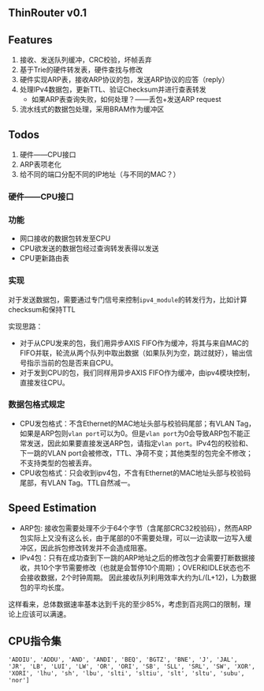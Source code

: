 ThinRouter v0.1
---------------

## Features

1. 接收、发送队列缓冲，CRC校验，坏帧丢弃
2. 基于Trie的硬件转发表，硬件查找与修改
3. 硬件实现ARP表，接收ARP协议的包，发送ARP协议的应答（reply）
4. 处理IPv4数据包，更新TTL、验证Checksum并进行查表转发
    - 如果ARP表查询失败，如何处理？——丢包+发送ARP request
5. 流水线式的数据包处理，采用BRAM作为缓冲区

## Todos

1. 硬件——CPU接口
2. ARP表项老化
3. 给不同的端口分配不同的IP地址（与不同的MAC？）

### 硬件——CPU接口

### 功能

- 网口接收的数据包转发至CPU
- CPU欲发送的数据包经过查询转发表得以发送
- CPU更新路由表

### 实现

对于发送数据包，需要通过专门信号来控制`ipv4_module`的转发行为，比如计算checksum和保持TTL

实现思路：

- 对于从CPU发来的包，我们用异步AXIS FIFO作为缓冲，将其与来自MAC的FIFO并联，轮流从两个队列中取出数据（如果队列为空，跳过就好），输出信号指示当前的包是否来自CPU。
- 对于发到CPU的包，我们同样用异步AXIS FIFO作为缓冲，由ipv4模块控制，直接发往CPU。

### 数据包格式规定

- CPU发包格式：不含Ethernet的MAC地址头部与校验码尾部；有VLAN Tag，如果是ARP包则`vlan port`可以为0。但是`vlan port`为0会导致ARP包不能正常发送，因此如果要直接发送ARP包，请指定`vlan port`。IPv4包的校验和、下一跳的VLAN port会被修改，TTL、净荷不变；其他类型的包完全不修改；不支持类型的包被丢弃。
- CPU收包格式：只会收到ipv4包，不含有Ethernet的MAC地址头部与校验码尾部，有VLAN Tag。TTL自然减一。

## Speed Estimation

- ARP包: 接收包需要处理不少于64个字节（含尾部CRC32校验码），然而ARP包实际上又没有这么长，由于尾部的0不需要处理，可以一边读取一边写入缓冲区，因此拆包修改转发并不会造成阻塞。
- IPv4包：只有在成功查到下一跳的ARP地址之后的修改包才会需要打断数据接收，共10个字节需要修改（也就是会暂停10个周期）；OVER和IDLE状态也不会接收数据，2个时钟周期。
  因此接收队列利用效率大约为L/(L+12)，L为数据包的平均长度。

这样看来，总体数据速率基本达到千兆的至少85%，考虑到百兆网口的限制，理论上应该可以满速。

## CPU指令集
```
'ADDIU', 'ADDU', 'AND', 'ANDI', 'BEQ', 'BGTZ', 'BNE', 'J', 'JAL', 'JR', 'LB', 'LUI', 'LW', 'OR', 'ORI', 'SB', 'SLL', 'SRL', 'SW', 'XOR', 'XORI', 'lhu', 'sh', 'lbu', 'slti', 'sltiu', 'slt', 'sltu', 'subu', 'nor']
```